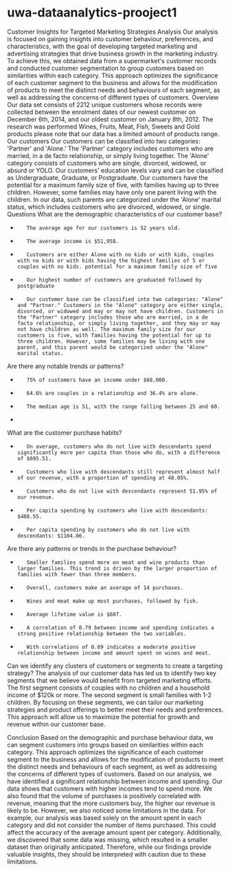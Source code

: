 # uwa-dataanalytics-prooject1
Customer Insights for Targeted Marketing Strategies Analysis
Our analysis is focused on gaining insights into customer behaviour, preferences, and characteristics, with the goal of developing targeted marketing and advertising strategies that drive business growth in the marketing industry. To achieve this, we obtained data from a supermarket's customer records and conducted customer segmentation to group customers based on similarities within each category. This approach optimizes the significance of each customer segment to the business and allows for the modification of products to meet the distinct needs and behaviours of each segment, as well as addressing the concerns of different types of customers.
Overview
Our data set consists of 2212 unique customers whose records were collected between the enrolment dates of our newest customer on December 6th, 2014, and our oldest customer on January 8th, 2012. The research was performed Wines, Fruits, Meat, Fish, Sweets and Gold products please note that our data has a limited amount of products range.
Our customers
Our customers can be classified into two categories: 'Partner' and 'Alone.' The 'Partner' category includes customers who are married, in a de facto relationship, or simply living together. The 'Alone' category consists of customers who are single, divorced, widowed, or absurd or YOLO.
Our customers' education levels vary and can be classified as Undergraduate, Graduate, or Postgraduate.
Our customers have the potential for a maximum family size of five, with families having up to three children. However, some families may have only one parent living with the children. In our data, such parents are categorized under the 'Alone' marital status, which includes customers who are divorced, widowed, or single.
Questions
What are the demographic characteristics of our customer base?
-        The average age for our customers is 52 years old.
-        The average income is $51,958.
-        Customers are either Alone with no kids or with kids, couples with no kids or with kids having the highest families of 5 or couples with no kids. potential for a maximum family size of five
-        Our highest number of customers are graduated followed by postgraduate
-        Our customer base can be classified into two categories: "Alone" and "Partner." Customers in the "Alone" category are either single, divorced, or widowed and may or may not have children. Customers in the "Partner" category includes those who are married, in a de facto relationship, or simply living together, and they may or may not have children as well. The maximum family size for our customers is five, with families having the potential for up to three children. However, some families may be living with one parent, and this parent would be categorized under the "Alone" marital status.
Are there any notable trends or patterns?
-        75% of customers have an income under $68,000.
-        64.6% are couples in a relationship and 36.4% are alone.
-        The median age is 51, with the range falling between 25 and 60.
-         
What are the customer purchase habits?
-        On average, customers who do not live with descendants spend significantly more per capita than those who do, with a difference of $695.51.
-        Customers who live with descendants still represent almost half of our revenue, with a proportion of spending at 48.05%.
-        Customers who do not live with descendants represent 51.95% of our revenue.
-        Per capita spending by customers who live with descendants: $408.55.
-        Per capita spending by customers who do not live with descendants: $1104.06.
Are there any patterns or trends in the purchase behaviour?
-        Smaller families spend more on meat and wine products than larger families. This trend is driven by the larger proportion of families with fewer than three members.
-        Overall, customers make an average of 14 purchases.
-        Wines and meat make up most purchases, followed by fish.
-        Average lifetime value is $607.
-        A correlation of 0.79 between income and spending indicates a strong positive relationship between the two variables.
-        With correlations of 0.69 indicates a moderate positive relationship between income and amount spent on wines and meat.
 
Can we identify any clusters of customers or segments to create a targeting strategy?
The analysis of our customer data has led us to identify two key segments that we believe would benefit from targeted marketing efforts. The first segment consists of couples with no children and a household income of $120k or more. The second segment is small families with 1-2 children. By focusing on these segments, we can tailor our marketing strategies and product offerings to better meet their needs and preferences. This approach will allow us to maximize the potential for growth and revenue within our customer base.
 
Conclusion
Based on the demographic and purchase behaviour data, we can segment customers into groups based on similarities within each category.
This approach optimizes the significance of each customer segment to the business and allows for the modification of products to meet the distinct needs and behaviours of each segment, as well as addressing the concerns of different types of customers.
Based on our analysis, we have identified a significant relationship between income and spending. Our data shows that customers with higher incomes tend to spend more. We also found that the volume of purchases is positively correlated with revenue, meaning that the more customers buy, the higher our revenue is likely to be.
However, we also noticed some limitations in the data. For example, our analysis was based solely on the amount spent in each category and did not consider the number of items purchased. This could affect the accuracy of the average amount spent per category. Additionally, we discovered that some data was missing, which resulted in a smaller dataset than originally anticipated. Therefore, while our findings provide valuable insights, they should be interpreted with caution due to these limitations.
